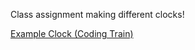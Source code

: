 Class assignment making different clocks!

[Example Clock (Coding Train)](https://theoneandonlystack.github.io/Vu_Stack_ART2210/Classwork/Clockwork/p5/Clockwork.html)